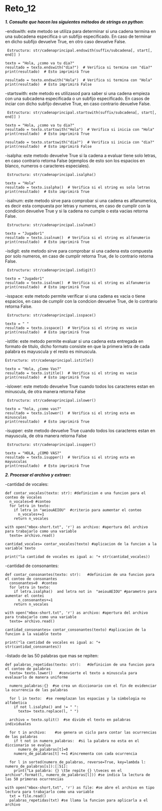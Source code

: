 # Reto_12

**_1. Consulte que hacen los siguientes métodos de strings en python_**:

-endswith:
este metodo se utiliza para determinar si una cadena termina en una subcadena especifica o un subfijo especificado. En caso de terminar en dicho subfijo devuelve True, en otro caso devuelve False.

	 Estructura: str/cadenaprincipal.endswith(suffix/subcadena[, start[, end]] )

```pseudocode
texto = "Hola, ¿como va tu dia?"
resultado = texto.endswith("dia?")  # Verifica si termina con "dia?"
print(resultado)  # Esto imprimirá True

resultado = texto.endswith("Hola")  # Verifica si termina con "Hola"
print(resultado)  # Esto imprimirá False
```
-startswith:
este metodo es utilizasod para saber si una cadena empieza con una subcadena especificada o un subfijo especificado. En casos de inciar con dicho subfijo devuelve True, en caso contrario devuelve False.

	 Estructura: str/cadenaprincipal.startswith(suffix/subcadena[, start[, end]] )

```pseudocode
texto = "Hola, ¿como va tu dia?"
resultado = texto.startswith("Hola")  # Verifica si inicia con "Hola"
print(resultado)  # Esto imprimirá True

resultado = texto.startswith("dia?")  # Verifica si inicia con "dia?"
print(resultado)  # Esto imprimirá False
```
 
-isalpha:
este metodo devuelve True si la cadena a evaluar tiene solo letras, en caso contrario retorna False (ejemplos de esto son los espacios en blanco, numeros o caracteres especiales).

	 Estructura: str/cadenaprincipal.isalpha() 

```pseudocode
texto = "Hola"
resultado = texto.isalpha()  # Verifica si el string es solo letras
print(resultado)  # Esto imprimirá True
```

-isalnum:
este metodo sirve para comprobar si una cadena es alfanumerica, es decir esta compuesta por letras y numeros, en caso de cumplir con la condicion devuelve True y si la cadena no cumple o esta vacias retorna False.

	 Estructura: str/cadenaprincipal.isalnum() 

```pseudocode
texto = "Jugador1"
resultado = texto.isalnum()  # Verifica si el string es alfanumerio
print(resultado)  # Esto imprimirá True
```

-isdigit:
este metodo sirve para comprobar si una cadena esta compuesta por solo numeros, en caso de cumplir retorna True, de lo contrario retorna False.

	 Estructura: str/cadenaprincipal.isdigit() 

```pseudocode
texto = "Jugador1"
resultado = texto.isalnum()  # Verifica si el string es alfanumerio
print(resultado)  # Esto imprimirá True
```

-isspace:
este metodo permite verificar si una cadena es vacia o tiene espacios, en caso de cumplir con la condcion devuelve True, de lo contrario retorna False.

	 Estructura: str/cadenaprincipal.isspace()

```pseudocode
texto = " "
resultado = texto.isspace()  # Verifica si el string es vacio
print(resultado)  # Esto imprimirá True
```

-istitle:
este metodo permite evaluar si una cadena esta entregada en formato de titulo, dicho formato consiste en que la primera letra de cada palabra es mayuscula y el resto es minuscula.

	Estructura: str/cadenaprincipal.istitle() 

```pseudocode
texto = "Hola, ¿Como Vas?"
resultado = texto.istitle()  # Verifica si el string es vacio
print(resultado)  # Esto imprimirá True
```

-islower:
este metodo devuelve True cuando todos los caracteres estan en minuscula, de otra manera retorna False

	 Estructura: str/cadenaprincipal.islower() 

```pseudocode
texto = "hola, ¿como vas?"
resultado = texto.islower()  # Verifica si el string esta en minusculas
print(resultado)  # Esto imprimirá True
```

-isupper:
este metodo devuelve True cuando todos los caracteres estan en mayuscula, de otra manera retorna False

	 Estructura: str/cadenaprincipal.isupper()

```pseudocode
texto = "HOLA, ¿COMO VAS?"
resultado = texto.isupper()  # Verifica si el string esta en mayusculas
print(resultado)  # Esto imprimirá True
```

**_2. Procesar el archivo y extraer:_**

-cantidad de vocales:

```pseudocode
def contar_vocales(texto: str): #definicion e una funcion para el conteo de vocales
  n_vocales=0 #conteo
  for letra in texto:
    if letra in "aeiouAEIOU"  #criterio para aumentar el conteo
      n_vocales+=1
    return n_vocales

with open("mbox-short.txt", 'r') as archivo: #apertura del archivo para trabajarlo como una variable
  texto= archivo.read()

cantidad_vocales= contar_vocales(texto) #aplicacion de la funcion a la variable texto

print("la cantidad de vocales es igual a: "+ str(cantidad_vocales))
```
-cantidad de consonantes:

```pseudocode
def contar_consonantes(texto: str):   #definicion de una funcion para el conteo de consonantes
  consonantes=0  #conteo
  for letra in texto:
    if letra.isalpha()  and letra not in  "aeiouAEIOU" #parametro para aumentar el contei
      n_consonantes+=1
    return n_vocales

with open("mbox-short.txt", 'r') as archivo: #apertura del archivo para trabajarlo como una variable
  texto= archivo.read()

cantidad_consonantes= contar_consonantes(texto) #aplicacion de la funcion a la vaiable texto

print("la cantidad de vocales es igual a: "+ str(cantidad_consonantes))
```
-listado de las 50 palabras que mas se repiten:

```pseudocode
def palabras_repetidas(texto: str):   #definicion de una funcion para el conteo de palabras
  texto= texto.lower()   #convierte el texto a minuscula para evalauarlo de manera uniforme

  numero_palabras:{}  #se crea un diccionario con el fin de evidenciar la ocurrencia de las palabras

  for l in texto:  #se reemplazan los espacias y la simbologia no alfabetica
    if not l.isalpha() and != " ":
      texto= texto.replace(l, " ")

  archivo = texto.split()  #se divide el texto en palabras individuales

  for t in archivo:    #se genera un ciclo para contar las ocurrencias de las palabras
    if t not in numero_palabras:  #si la palabra no esta en el diccionario se evalua
      numero_de_palabras[t]=0
    numero_de_palabras[t] +=1 #incrementa con cada ocurrencia

  for l in sorted(numero_de_palabras, reverse=True, key=lambda l: numero_de_palabras[s]):[:51]:
    print("La palabra: {} \tSe repite {} \tveces en el archivo".format(l, numero_de_palabras[l])) #se indica la lectura de las 50 primeras ocurrencias

with open("mbox-short.txt", 'r') as file: #se abre el archivo en tipo lectura para trabajarlo como una variable
  txt = file.read()
  palabras_repetidas(txt) #se llama la funcion para aplicarla a el archivo
```
